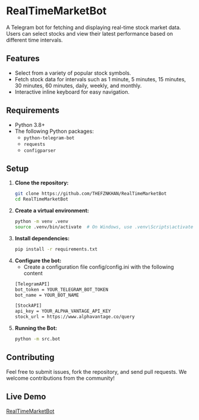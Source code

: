 # RealTimeMarketBot

A Telegram bot for fetching and displaying real-time stock market data. Users can select stocks and view their latest performance based on different time intervals.

## Features

- Select from a variety of popular stock symbols.
- Fetch stock data for intervals such as 1 minute, 5 minutes, 15 minutes, 30 minutes, 60 minutes, daily, weekly, and monthly.
- Interactive inline keyboard for easy navigation.

## Requirements

- Python 3.8+
- The following Python packages:
  - `python-telegram-bot`
  - `requests`
  - `configparser`

## Setup

1. **Clone the repository:**
   ```bash
   git clone https://github.com/THEFZNKHAN/RealTimeMarketBot
   cd RealTimeMarketBot
    ```
2. **Create a virtual environment:**
    ```bash
    python -m venv .venv
    source .venv/bin/activate  # On Windows, use .venv\Scripts\activate
    ```
3. **Install dependencies:**
    ```bash
    pip install -r requirements.txt
    ```
4. **Configure the bot:**
    - Create a configuration file config/config.ini with the following content
    ```bash
    [TelegramAPI]
    bot_token = YOUR_TELEGRAM_BOT_TOKEN
    bot_name = YOUR_BOT_NAME

    [StockAPI]
    api_key = YOUR_ALPHA_VANTAGE_API_KEY
    stock_url = https://www.alphavantage.co/query
    ```
5. **Running the Bot:**
    ```bash
    python -m src.bot
    ```

## Contributing

Feel free to submit issues, fork the repository, and send pull requests. We welcome contributions from the community!

## Live Demo

[RealTimeMarketBot](https://t.me/RealTimeMarketBot)
